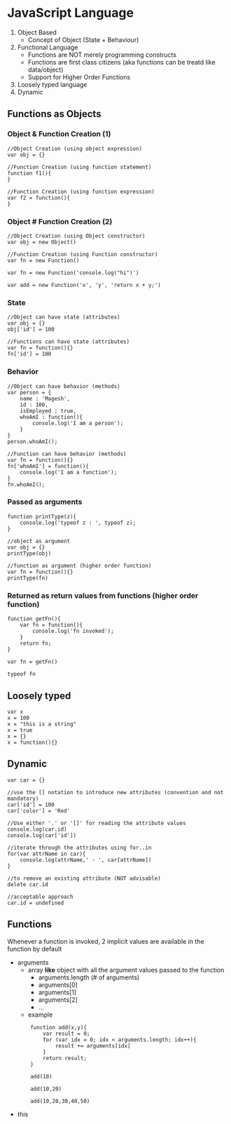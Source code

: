 # JavaScript Language

1. Object Based
    - Concept of Object (State + Behaviour)
2. Functional Language
    - Functions are NOT merely programming constructs
    - Functions are first class citizens (aka functions can be treatd like data/object)
    - Support for Higher Order Functions
3. Loosely typed language
4. Dynamic

## Functions as Objects
### Object & Function Creation (1)
```
//Object Creation (using object expression)
var obj = {}

//Function Creation (using function statement)
function f1(){
}

//Function Creation (using function expression)
var f2 = function(){
}
```

### Object # Function Creation (2)
```
//Object Creation (using Object constructor)
var obj = new Object()

//Function Creation (using Function constructor)
var fn = new Function()

var fn = new Function('console.log("hi")')

var add = new Function('x', 'y', 'return x + y;')

```

### State
```
//Object can have state (attributes)
var obj = {}
obj['id'] = 100

//Functions can have state (attributes)
var fn = function(){}
fn['id'] = 100
```

### Behavior
```
//Object can have behavior (methods)
var person = {
    name : 'Magesh',
    id : 100,
    isEmployed : true,
    whoAmI : function(){
        console.log('I am a person');
    }
}
person.whoAmI();

//Function can have behavior (methods)
var fn = function(){}
fn['whoAmI'] = function(){
    console.log('I am a function');
}
fn.whoAmI();
```

### Passed as arguments 
```
function printType(z){
    console.log('typeof z : ', typeof z);
}

//object as argument
var obj = {}
printType(obj)

//function as argument (higher order function)
var fn = function(){}
printType(fn)

```

### Returned as return values from functions (higher order function)
```
function getFn(){
    var fn = function(){
        console.log('fn invoked');
    }
    return fn;
}

var fn = getFn()

typeof fn
```

## Loosely typed
```
var x
x = 100
x = "this is a string"
x = true
x = {}
x = function(){}

```

## Dynamic
```
var car = {}

//use the [] notation to introduce new attributes (convention and not mandatory)
car['id'] = 100
car['color'] = 'Red'

//Use either '.' or '[]' for reading the attribute values
console.log(car.id)
console.log(car['id'])

//iterate through the attributes using for..in
for(var attrName in car){
    console.log(attrName,' - ', car[attrName])
}

//to remove an existing attribute (NOT advisable)
delete car.id

//acceptable approach
car.id = undefined

```

## Functions
Whenever a function is invoked, 2 implicit values are available in the function by default
- arguments
    - array **like** object with all the argument values passed to the function
        - arguments.length (# of arguments)
        - arguments[0]
        - arguments[1]
        - arguments[2]
        - ...
    - example
    ```
        function add(x,y){
            var result = 0;
            for (var idx = 0; idx < arguments.length; idx++){
                result += arguments[idx]
            }
            return result;
        }
        
        add(10)
        
        add(10,20)
        
        add(10,20,30,40,50)
    ```
- this

